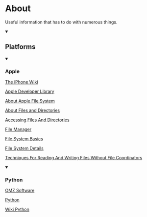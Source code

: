 # About
Useful information that has to do with numerous things.

<details open><summary><h2>Platforms</h2></summary>

<details open><summary><h3>Apple</h3></summary>

[The iPhone Wiki](https://www.theiphonewiki.com/wiki/Main_Page)

[Apple Developer Library](https://developer.apple.com/library/archive/navigation/)

[About Apple File System](https://developer.apple.com/documentation/foundation/file_system/about_apple_file_system)

[About Files and Directories](https://developer.apple.com/library/archive/documentation/FileManagement/Conceptual/FileSystemProgrammingGuide/Introduction/Introduction.html#//apple_ref/doc/uid/TP40010672)

[Accessing Files And Directories](https://developer.apple.com/library/archive/documentation/FileManagement/Conceptual/FileSystemProgrammingGuide/AccessingFilesandDirectories/AccessingFilesandDirectories.html#//apple_ref/doc/uid/TP40010672-CH3-SW5)

[File Manager](https://developer.apple.com/documentation/foundation/filemanager)

[File System Basics](https://developer.apple.com/library/archive/documentation/FileManagement/Conceptual/FileSystemProgrammingGuide/FileSystemOverview/FileSystemOverview.html#//apple_ref/doc/uid/TP40010672-CH2-SW2)

[File System Details](https://developer.apple.com/library/archive/documentation/FileManagement/Conceptual/FileSystemProgrammingGuide/FileSystemDetails/FileSystemDetails.html#//apple_ref/doc/uid/TP40010672-CH8-97329)

[Techniques For Reading And Writing Files Without File Coordinators](https://developer.apple.com/library/archive/documentation/FileManagement/Conceptual/FileSystemProgrammingGuide/TechniquesforReadingandWritingCustomFiles/TechniquesforReadingandWritingCustomFiles.html#//apple_ref/doc/uid/TP40010672-CH5-SW1)

</details>

<details open><summary><h3>Python</h3></summary>

[OMZ Software](https://omz-software.com/pythonista/docs/)

[Python](https://docs.python.org/3/)

[Wiki Python](https://wiki.python.org/moin/BeginnersGuide)